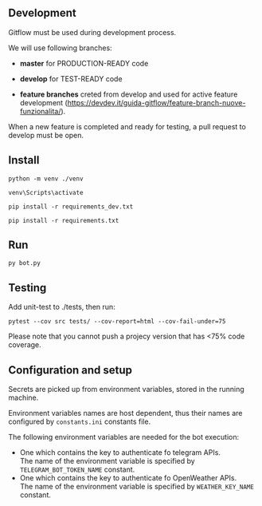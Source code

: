 
  

## Development

Gitflow must be used during development process.

We will use following branches:

-  **master** for PRODUCTION-READY code

-  **develop** for TEST-READY code

-  **feature branches** creted from develop and used for active feature development (https://devdev.it/guida-gitflow/feature-branch-nuove-funzionalita/). 

  

When a new feature is completed and ready for testing, a pull request to develop must be open.

  

## Install

```python -m venv ./venv```

  

```venv\Scripts\activate```

  
```
pip install -r requirements_dev.txt
```
```
pip install -r requirements.txt
```

  

## Run

```py bot.py```

  

## Testing

Add unit-test to ./tests, then run:
```
pytest --cov src tests/ --cov-report=html --cov-fail-under=75
```
Please note that you cannot push a projecy version that has <75% code coverage.


## Configuration and setup
Secrets are picked up from environment variables, stored in the running machine.

Environment variables names are host dependent, thus their names are configured by ```constants.ini``` constants file.

The following environment variables are needed for the bot execution:
- One which contains the key to authenticate fo telegram APIs. <br>
The name of the environment variable is specified by ```TELEGRAM_BOT_TOKEN_NAME``` constant.
- One which contains the key to authenticate fo OpenWeather APIs. <br>The name of the environment variable is specified by ```WEATHER_KEY_NAME``` constant.